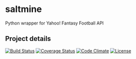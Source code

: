 # saltmine

Python wrapper for Yahoo! Fantasy Football API

## Project details
[![Build Status](http://img.shields.io/travis/salty-spitoon/saltmine.svg?style=flat-square)](https://travis-ci.org/salty-spitoon/saltmine)
[![Coverage Status](https://img.shields.io/coveralls/github/salty-spitoon/saltmine.svg?style=flat-square)](https://coveralls.io/github/salty-spitoon/saltmine?branch=master)
[![Code Climate](http://img.shields.io/codeclimate/github/salty-spitoon/saltmine.svg?style=flat-square)](https://codeclimate.com/github/salty-spitoon/saltmine)
[![License](http://img.shields.io/:license-mit-blue.svg?style=flat-square)](http://salty-spitoon.mit-license.org)